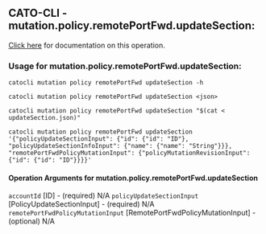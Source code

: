 
## CATO-CLI - mutation.policy.remotePortFwd.updateSection:
[Click here](https://api.catonetworks.com/documentation/#mutation-updateSection) for documentation on this operation.

### Usage for mutation.policy.remotePortFwd.updateSection:

`catocli mutation policy remotePortFwd updateSection -h`

`catocli mutation policy remotePortFwd updateSection <json>`

`catocli mutation policy remotePortFwd updateSection "$(cat < updateSection.json)"`

`catocli mutation policy remotePortFwd updateSection '{"policyUpdateSectionInput": {"id": {"id": "ID"}, "policyUpdateSectionInfoInput": {"name": {"name": "String"}}}, "remotePortFwdPolicyMutationInput": {"policyMutationRevisionInput": {"id": {"id": "ID"}}}}'`

#### Operation Arguments for mutation.policy.remotePortFwd.updateSection ####
`accountId` [ID] - (required) N/A 
`policyUpdateSectionInput` [PolicyUpdateSectionInput] - (required) N/A 
`remotePortFwdPolicyMutationInput` [RemotePortFwdPolicyMutationInput] - (optional) N/A 
